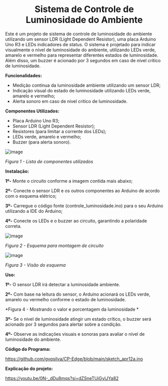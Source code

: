 <h1 align="center">Sistema de Controle de Luminosidade do Ambiente</h1>


  Este é um projeto de sistema de controle de luminosidade do ambiente utilizando um sensor LDR (Light Dependent Resistor), uma placa Arduino Uno R3 e LEDs indicadores de status. O sistema é projetado para indicar visualmente o nível de luminosidade do ambiente, utilizando LEDs verde, amarelo e vermelho para representar diferentes estados de luminosidade. Além disso, um buzzer é acionado por 3 segundos em caso de nível crítico de luminosidade.


**Funcionalidades:**

- Medição contínua da luminosidade ambiente utilizando um sensor LDR;
- Indicação visual do estado de luminosidade utilizando LEDs verde, amarelo e vermelho;
- Alerta sonoro em caso de nível crítico de luminosidade.


**Componentes Utilizados:**
- Placa Arduino Uno R3;
-	Sensor LDR (Light Dependent Resistor);
-	Resistores (para limitar a corrente dos LEDs);
-	LEDs verde, amarelo e vermelho;
-	Buzzer (para alerta sonoro).

![image](https://github.com/gvqsilva/CP-Edge/assets/110639916/15981cd6-d096-4c9c-9b18-a7ff0df345fd)

*Figura 1 - Lista de componentes utilizados*


**Instalação:**

**1º-** Monte o circuito conforme a imagem contida mais abaixo;

**2º-** Conecte o sensor LDR e os outros componentes ao Arduino de acordo com o esquema elétrico;

**3º-** Carregue o código fonte (controle_luminosidade.ino) para o seu Arduino utilizando a IDE do Arduino;

**4º-** Conecte os LEDs e o buzzer ao circuito, garantindo a polaridade correta.



![image](https://github.com/gvqsilva/CP-Edge/assets/110639916/93644266-4023-4767-8567-f42b565d79bc)

*Figura 2 - Esquema para montagem de circuito*

![image](https://github.com/gvqsilva/CP-Edge/assets/110639916/d4dfbe5e-cfb0-4b9d-95de-33e38eb2f9de)

*Figura 3 - Visão do esquema*

**Uso:**



**1º-** O sensor LDR irá detectar a luminosidade ambiente.

**2º-** Com base na leitura do sensor, o Arduino acionará os LEDs verde, amarelo ou vermelho conforme o estado de luminosidade.

*Figura 4 - Mostrando o valor e porcentagem da luminosidade *





**3º-** Se o nível de luminosidade atingir um estado crítico, o buzzer será acionado por 3 segundos para alertar sobre a condição.

**4º-** Observe as indicações visuais e sonoras para avaliar o nível de luminosidade do ambiente.

**Código do Programa:**

https://github.com/gvqsilva/CP-Edge/blob/main/sketch_apr12a.ino


**Explicação do projeto:**

https://youtu.be/0N-_dDu8mqs?si=dZSneTUiGylJYa82
